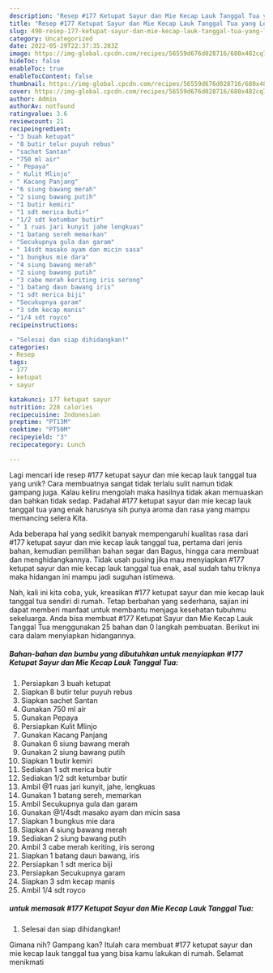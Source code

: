 ```yaml
---
description: "Resep #177 Ketupat Sayur dan Mie Kecap Lauk Tanggal Tua yang Lezat"
title: "Resep #177 Ketupat Sayur dan Mie Kecap Lauk Tanggal Tua yang Lezat"
slug: 490-resep-177-ketupat-sayur-dan-mie-kecap-lauk-tanggal-tua-yang-lezat
category: Uncategorized
date: 2022-05-29T22:37:35.283Z
image: https://img-global.cpcdn.com/recipes/56559d676d028716/680x482cq70/177-ketupat-sayur-dan-mie-kecap-lauk-tanggal-tua-foto-resep-utama.jpg
hideToc: false
enableToc: true
enableTocContent: false
thumbnail: https://img-global.cpcdn.com/recipes/56559d676d028716/680x482cq70/177-ketupat-sayur-dan-mie-kecap-lauk-tanggal-tua-foto-resep-utama.jpg
cover: https://img-global.cpcdn.com/recipes/56559d676d028716/680x482cq70/177-ketupat-sayur-dan-mie-kecap-lauk-tanggal-tua-foto-resep-utama.jpg
author: Admin
authorAv: notfound
ratingvalue: 3.6
reviewcount: 21
recipeingredient:
- "3 buah ketupat"
- "8 butir telur puyuh rebus"
- "sachet Santan"
- "750 ml air"
- " Pepaya"
- " Kulit Mlinjo"
- " Kacang Panjang"
- "6 siung bawang merah"
- "2 siung bawang putih"
- "1 butir kemiri"
- "1 sdt merica butir"
- "1/2 sdt ketumbar butir"
- " 1 ruas jari kunyit jahe lengkuas"
- "1 batang sereh memarkan"
- "Secukupnya gula dan garam"
- " 14sdt masako ayam dan micin sasa"
- "1 bungkus mie dara"
- "4 siung bawang merah"
- "2 siung bawang putih"
- "3 cabe merah keriting iris serong"
- "1 batang daun bawang iris"
- "1 sdt merica biji"
- "Secukupnya garam"
- "3 sdm kecap manis"
- "1/4 sdt royco"
recipeinstructions:

- "Selesai dan siap dihidangkan!"
categories:
- Resep
tags:
- 177
- ketupat
- sayur

katakunci: 177 ketupat sayur 
nutrition: 228 calories
recipecuisine: Indonesian
preptime: "PT13M"
cooktime: "PT50M"
recipeyield: "3"
recipecategory: Lunch

---
```





Lagi mencari ide resep #177 ketupat sayur dan mie kecap lauk tanggal tua yang unik? Cara membuatnya sangat tidak terlalu sulit namun tidak gampang juga. Kalau keliru mengolah maka hasilnya tidak akan memuaskan dan bahkan tidak sedap. Padahal #177 ketupat sayur dan mie kecap lauk tanggal tua yang enak harusnya sih punya aroma dan rasa yang mampu memancing selera Kita.





Ada beberapa hal yang sedikit banyak mempengaruhi kualitas rasa dari #177 ketupat sayur dan mie kecap lauk tanggal tua, pertama dari jenis bahan, kemudian pemilihan bahan segar dan Bagus, hingga cara membuat dan menghidangkannya. Tidak usah pusing jika mau menyiapkan #177 ketupat sayur dan mie kecap lauk tanggal tua enak,      asal sudah tahu triknya maka hidangan ini mampu jadi suguhan istimewa.





















Nah, kali ini kita coba, yuk, kreasikan #177 ketupat sayur dan mie kecap lauk tanggal tua sendiri di rumah. Tetap berbahan yang sederhana, sajian ini dapat memberi manfaat untuk membantu menjaga kesehatan tubuhmu sekeluarga. Anda bisa membuat #177 Ketupat Sayur dan Mie Kecap Lauk Tanggal Tua menggunakan 25 bahan dan 0 langkah pembuatan. Berikut ini cara dalam menyiapkan hidangannya.

<!--inarticleads1-->

##### Bahan-bahan dan bumbu yang dibutuhkan untuk menyiapkan #177 Ketupat Sayur dan Mie Kecap Lauk Tanggal Tua:

1. Persiapkan 3 buah ketupat
1. Siapkan 8 butir telur puyuh rebus
1. Siapkan sachet Santan
1. Gunakan 750 ml air
1. Gunakan  Pepaya
1. Persiapkan  Kulit Mlinjo
1. Gunakan  Kacang Panjang
1. Gunakan 6 siung bawang merah
1. Gunakan 2 siung bawang putih
1. Siapkan 1 butir kemiri
1. Sediakan 1 sdt merica butir
1. Sediakan 1/2 sdt ketumbar butir
1. Ambil  @1 ruas jari kunyit, jahe, lengkuas
1. Gunakan 1 batang sereh, memarkan
1. Ambil Secukupnya gula dan garam
1. Gunakan  @1/4sdt masako ayam dan micin sasa
1. Siapkan 1 bungkus mie dara
1. Siapkan 4 siung bawang merah
1. Sediakan 2 siung bawang putih
1. Ambil 3 cabe merah keriting, iris serong
1. Siapkan 1 batang daun bawang, iris
1. Persiapkan 1 sdt merica biji
1. Persiapkan Secukupnya garam
1. Siapkan 3 sdm kecap manis
1. Ambil 1/4 sdt royco




<!--inarticleads2-->

#####  untuk memasak #177 Ketupat Sayur dan Mie Kecap Lauk Tanggal Tua:


1. Selesai dan siap dihidangkan!



Gimana nih? Gampang kan? Itulah cara membuat #177 ketupat sayur dan mie kecap lauk tanggal tua yang bisa kamu lakukan di rumah. Selamat menikmati
